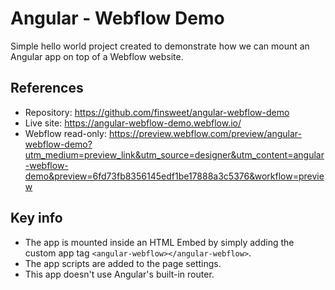 # Angular - Webflow Demo

Simple hello world project created to demonstrate how we can mount an Angular app on top of a Webflow website.

## References

- Repository: https://github.com/finsweet/angular-webflow-demo
- Live site: https://angular-webflow-demo.webflow.io/
- Webflow read-only: https://preview.webflow.com/preview/angular-webflow-demo?utm_medium=preview_link&utm_source=designer&utm_content=angular-webflow-demo&preview=6fd73fb8356145edf1be17888a3c5376&workflow=preview

## Key info

- The app is mounted inside an HTML Embed by simply adding the custom app tag `<angular-webflow></angular-webflow>`.
- The app scripts are added to the page settings.
- This app doesn't use Angular's built-in router.
